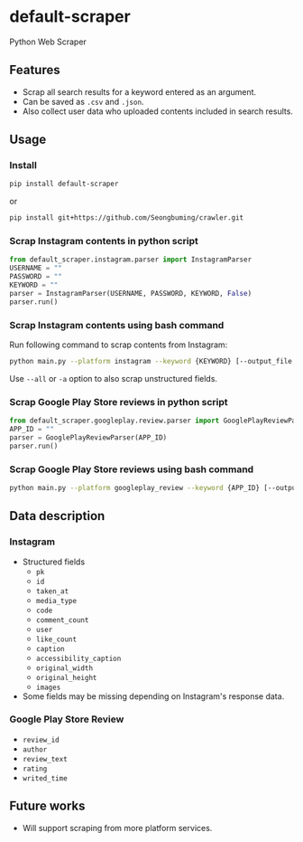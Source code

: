 # default-scraper

Python Web Scraper

## Features

- Scrap all search results for a keyword entered as an argument.
- Can be saved as `.csv` and `.json`.
- Also collect user data who uploaded contents included in search results.

## Usage

### Install

```bash
pip install default-scraper
```

or

```bash
pip install git+https://github.com/Seongbuming/crawler.git
```

### Scrap Instagram contents in python script

```python
from default_scraper.instagram.parser import InstagramParser
USERNAME = ""
PASSWORD = ""
KEYWORD = ""
parser = InstagramParser(USERNAME, PASSWORD, KEYWORD, False)
parser.run()
```

### Scrap Instagram contents using bash command

Run following command to scrap contents from Instagram:

```bash
python main.py --platform instagram --keyword {KEYWORD} [--output_file OUTPUT_FILE] [--all]
```

Use `--all` or `-a` option to also scrap unstructured fields.

### Scrap Google Play Store reviews in python script

```python
from default_scraper.googleplay.review.parser import GooglePlayReviewParser
APP_ID = ""
parser = GooglePlayReviewParser(APP_ID)
parser.run()
```

### Scrap Google Play Store reviews using bash command

```bash
python main.py --platform googleplay_review --keyword {APP_ID} [--output_file OUTPUT_FILE]
```

## Data description

### Instagram

- Structured fields
  - `pk`
  - `id`
  - `taken_at`
  - `media_type`
  - `code`
  - `comment_count`
  - `user`
  - `like_count`
  - `caption`
  - `accessibility_caption`
  - `original_width`
  - `original_height`
  - `images`
- Some fields may be missing depending on Instagram's response data.

### Google Play Store Review

- `review_id`
- `author`
- `review_text`
- `rating`
- `writed_time`

## Future works

- Will support scraping from more platform services.

